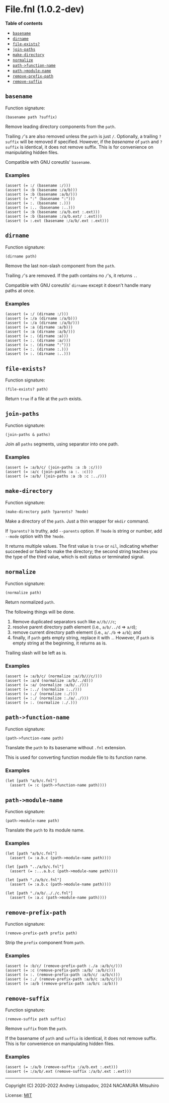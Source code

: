 # File.fnl (1.0.2-dev)

**Table of contents**

- [`basename`](#basename)
- [`dirname`](#dirname)
- [`file-exists?`](#file-exists)
- [`join-paths`](#join-paths)
- [`make-directory`](#make-directory)
- [`normalize`](#normalize)
- [`path->function-name`](#path-function-name)
- [`path->module-name`](#path-module-name)
- [`remove-prefix-path`](#remove-prefix-path)
- [`remove-suffix`](#remove-suffix)

## `basename`
Function signature:

```
(basename path ?suffix)
```

Remove leading directory components from the `path`.

Trailing `/`'s are also removed unless the `path` is just `/`.
Optionally, a trailing `?suffix` will be removed if specified. 
However, if the *basename* of `path` and `?suffix` is identical,
it does not remove suffix.
This is for convenience on manipulating hidden files.

Compatible with GNU coreutils' `basename`.

### Examples

```fennel
(assert (= :/ (basename :/)))
(assert (= :b (basename :/a/b)))
(assert (= :b (basename :a/b/)))
(assert (= ":" (basename ":")))
(assert (= :. (basename :.)))
(assert (= :.. (basename :..)))
(assert (= :b (basename :/a/b.ext :.ext)))
(assert (= :b (basename :/a/b.ext/ :.ext)))
(assert (= :.ext (basename :/a/b/.ext :.ext)))
```

## `dirname`
Function signature:

```
(dirname path)
```

Remove the last non-slash component from the `path`.

Trailing `/`'s are removed. If the path contains no `/`'s, it returns `.`.

Compatible with GNU coreutils' `dirname` except it doesn't handle many paths
at once.

### Examples

```fennel
(assert (= :/ (dirname :/)))
(assert (= :/a (dirname :/a/b)))
(assert (= :/a (dirname :/a/b/)))
(assert (= :a (dirname :a/b)))
(assert (= :a (dirname :a/b/)))
(assert (= :. (dirname :a)))
(assert (= :. (dirname :a/)))
(assert (= :. (dirname ":")))
(assert (= :. (dirname :.)))
(assert (= :. (dirname :..)))
```

## `file-exists?`
Function signature:

```
(file-exists? path)
```

Return `true` if a file at the `path` exists.

## `join-paths`
Function signature:

```
(join-paths & paths)
```

Join all `paths` segments, using separator into one path.

### Examples

```fennel
(assert (= :a/b/c/ (join-paths :a :b :c/)))
(assert (= :a/c (join-paths :a :. :c)))
(assert (= :a/b/ (join-paths :a :b :c :../)))
```

## `make-directory`
Function signature:

```
(make-directory path ?parents? ?mode)
```

Make a directory of the `path`. Just a thin wrapper for `mkdir` command.

If `?parents?` is truthy, add `--parents` option. If `?mode` is string or
number, add `--mode` option with the `?mode`.

It returns multiple values. The first value is `true` or `nil`, indicating
whether succeeded or failed to make the directory; the second string teaches
you the type of the third value, which is exit status or terminated signal.

## `normalize`
Function signature:

```
(normalize path)
```

Return normalized `path`.

The following things will be done.

1. Remove duplicated separators such like `a//b///c`;
3. resolve parent directory path element (i.e., `a/b/../d` => `a/d`);
2. remove current directory path element (i.e., `a/./b` => `a/b`); and
4. finally, if `path` gets empty string, replace it with `.`. However,
   if `path` is empty string at the beginning, it returns as is.

Trailing slash will be left as is.

### Examples

```fennel
(assert (= :a/b/c/ (normalize :a//b///c/)))
(assert (= :a/d (normalize :a/b/../d)))
(assert (= :a/ (normalize :a/b/../)))
(assert (= :../ (normalize :../)))
(assert (= :./ (normalize :./)))
(assert (= :./ (normalize :./a/../)))
(assert (= :. (normalize :./.)))
```

## `path->function-name`
Function signature:

```
(path->function-name path)
```

Translate the `path` to its basename without `.fnl` extension.

This is used for converting function module file to its function name.

### Examples

```fennel
(let [path "a/b/c.fnl"]
  (assert (= :c (path->function-name path))))
```

## `path->module-name`
Function signature:

```
(path->module-name path)
```

Translate the `path` to its module name.

### Examples

```fennel
(let [path "a/b/c.fnl"]
  (assert (= :a.b.c (path->module-name path))))

(let [path "../a/b/c.fnl"]
  (assert (= :...a.b.c (path->module-name path))))

(let [path "./a/b/c.fnl"]
  (assert (= :a.b.c (path->module-name path))))

(let [path "./a/b/.././c.fnl"]
  (assert (= :a.c (path->module-name path))))
```

## `remove-prefix-path`
Function signature:

```
(remove-prefix-path prefix path)
```

Strip the `prefix` component from `path`.

### Examples

```fennel
(assert (= :b/c/ (remove-prefix-path :./a :a/b/c/)))
(assert (= :c (remove-prefix-path :a/b/ :a/b/c)))
(assert (= :. (remove-prefix-path :a/b/c/ :a/b/c)))
(assert (= :./ (remove-prefix-path :a/b/c :a/b/c/)))
(assert (= :a/b (remove-prefix-path :a/b/c :a/b)))
```

## `remove-suffix`
Function signature:

```
(remove-suffix path suffix)
```

Remove `suffix` from the `path`.

If the basename of `path` and `suffix` is identical,
it does not remove suffix.
This is for convenience on manipulating hidden files.

### Examples

```fennel
(assert (= :/a/b (remove-suffix :/a/b.ext :.ext)))
(assert (= :/a/b/.ext (remove-suffix :/a/b/.ext :.ext)))
```


---

Copyright (C) 2020-2022 Andrey Listopadov, 2024 NACAMURA Mitsuhiro

License: [MIT](https://git.sr.ht/~m15a/fnldoc/tree/main/item/LICENSE)


<!-- Generated with Fnldoc 1.0.2-dev
     https://sr.ht/~m15a/fnldoc/ -->
